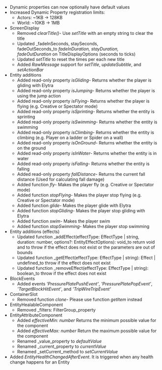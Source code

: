 

-   Dynamic properties can now optionally have default values
-   Increased Dynamic Property registration limits:
    -   Actors: ~1KB -\> 128KB
    -   World: ~10KB -\> 1MB
-   ScreenDisplay
    -   Removed _clearTitle()_\- Use _setTitle_ with an empty string to clear the title
    -   Updated _fadeInSeconds, staySeconds, fadeOutSeconds_to _fadeInDuration, stayDuration, fadeOutDuration_ on TitleDisplayOptions (seconds to ticks)
    -   Updated _setTitle_ to reset the times per each new title
    -   Added _RawMessage_ support for _setTitle_, _updateSubtitle_, and _setActionBar_
-   Entity additions
    -   Added read-only property _isGliding_\- Returns whether the player is gliding with Elytra
    -   Added read-only property _isJumping_\- Returns whether the player is using the jump action
    -   Added read-only property _isFlying_\- Returns whether the player is flying (e.g. Creative or Spectator mode)
    -   Added read-only property _isSprinting_\- Returns whether the entity is sprinting
    -   Added read-only property _isSwimming_\- Returns whether the entity is swimming
    -   Added read-only property _isClimbing_\- Returns whether the entity is climbing (e.g. Player on a ladder or Spider on a wall)
    -   Added read-only property _isOnGround_\- Returns whether the entity is on the ground
    -   Added read-only property _isInWater_\- Returns whether the entity is in water
    -   Added read-only property _isFalling_\- Returns whether the entity is falling
    -   Added read-only property _fallDistance_\- Returns the current fall distance (Used for calculating fall damage)
    -   Added function _fly_\- Makes the player fly (e.g. Creative or Spectator mode)
    -   Added function _stopFlying_\- Makes the player stop flying (e.g. Creative or Spectator mode)
    -   Added function _glide_\- Makes the player glide with Elytra
    -   Added function _stopGliding_\- Makes the player stop gliding with Elytra
    -   Added function _swim_\- Makes the player swim
    -   Added function _stopSwimming_\- Makes the player stop swimming
-   Entity additions (effects)
    -   Updated function _addEffect(effectType: EffectType | string, duration: number, options?: EntityEffectOptions): void_to return void and to throw if the effect does not exist or the parameters are out of bounds
    -   Updated function _getEffect(effectType: EffectType | string): Effect | undefined_to throw if the effect does not exist
    -   Updated function _removeEffect(effectType: EffectType | string): boolean_to throw if the effect does not exist
-   BlockEvents
    -   Added events _'PressurePlatePushEvent'_, _'PressurePlatePopEvent'_, _'TargetBlockHitEvent'_, and _'TripWireTripEvent'_
-   ContainerSlot
    -   Removed function _clone_\- Please use function _getItem_ instead
-   EntityHealableComponent
    -   Removed _filters: FilterGroup_property
-   EntityAttributeComponent
    -   Added _effectiveMin: number_ Returns the minimum possible value for the component
    -   Added _effectiveMax: number_ Return the maximum possible value for the component
    -   Renamed _value_property to _defaultValue_
    -   Renamed _current_property to _currentValue_
    -   Renamed _setCurrent_method to _setCurrentValue_
-   Added _EntityHealthChangedAfterEvent_. It is triggered when any health change happens for an Entity

